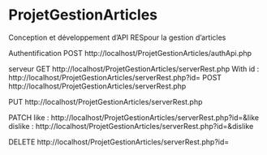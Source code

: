 # ProjetGestionArticles
 Conception et développement d’API RESpour la gestion d’articles

Authentification
POST
http://localhost/ProjetGestionArticles/authApi.php


serveur
GET
http://localhost/ProjetGestionArticles/serverRest.php
With id :
http://localhost/ProjetGestionArticles/serverRest.php?id=
POST
http://localhost/ProjetGestionArticles/serverRest.php

PUT
http://localhost/ProjetGestionArticles/serverRest.php

PATCH
like :
http://localhost/ProjetGestionArticles/serverRest.php?id=&like
dislike :
http://localhost/ProjetGestionArticles/serverRest.php?id=&dislike

DELETE
http://localhost/ProjetGestionArticles/serverRest.php?id=

